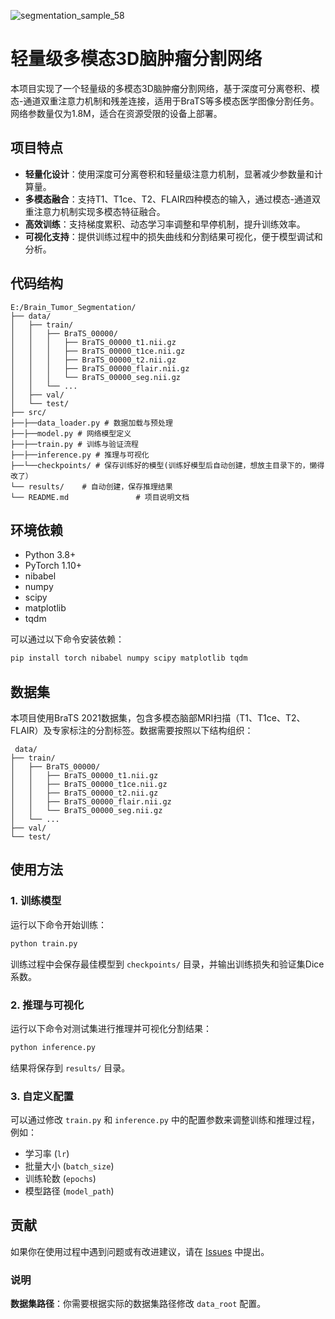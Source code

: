 ![segmentation_sample_58](https://github.com/user-attachments/assets/7ef835f9-8f13-4338-8117-26a6637406b6)


# 轻量级多模态3D脑肿瘤分割网络

本项目实现了一个轻量级的多模态3D脑肿瘤分割网络，基于深度可分离卷积、模态-通道双重注意力机制和残差连接，适用于BraTS等多模态医学图像分割任务。网络参数量仅为1.8M，适合在资源受限的设备上部署。

## 项目特点

- **轻量化设计**：使用深度可分离卷积和轻量级注意力机制，显著减少参数量和计算量。
- **多模态融合**：支持T1、T1ce、T2、FLAIR四种模态的输入，通过模态-通道双重注意力机制实现多模态特征融合。
- **高效训练**：支持梯度累积、动态学习率调整和早停机制，提升训练效率。
- **可视化支持**：提供训练过程中的损失曲线和分割结果可视化，便于模型调试和分析。

## 代码结构

```
E:/Brain_Tumor_Segmentation/
├── data/
│   ├── train/
│   │   ├── BraTS_00000/
│   │   │   ├── BraTS_00000_t1.nii.gz
│   │   │   ├── BraTS_00000_t1ce.nii.gz
│   │   │   ├── BraTS_00000_t2.nii.gz
│   │   │   ├── BraTS_00000_flair.nii.gz
│   │   │   └── BraTS_00000_seg.nii.gz
│   │   └── ...
│   ├── val/
│   └── test/
├── src/
├──├──data_loader.py # 数据加载与预处理
├──├──model.py # 网络模型定义
├──├──train.py # 训练与验证流程
├──├──inference.py # 推理与可视化
├──└──checkpoints/ # 保存训练好的模型(训练好模型后自动创建，想放主目录下的，懒得改了）
└── results/    # 自动创建，保存推理结果
└── README.md               # 项目说明文档
```

## 环境依赖

- Python 3.8+
- PyTorch 1.10+
- nibabel
- numpy
- scipy
- matplotlib
- tqdm

可以通过以下命令安装依赖：
```bash
pip install torch nibabel numpy scipy matplotlib tqdm
```

## 数据集

本项目使用BraTS 2021数据集，包含多模态脑部MRI扫描（T1、T1ce、T2、FLAIR）及专家标注的分割标签。数据需要按照以下结构组织：
```
 data/
├── train/
│   ├── BraTS_00000/
│   │   ├── BraTS_00000_t1.nii.gz
│   │   ├── BraTS_00000_t1ce.nii.gz
│   │   ├── BraTS_00000_t2.nii.gz
│   │   ├── BraTS_00000_flair.nii.gz
│   │   └── BraTS_00000_seg.nii.gz
│   └── ...
├── val/
└── test/
```

## 使用方法

### 1. 训练模型
运行以下命令开始训练：
```bash
python train.py
```
训练过程中会保存最佳模型到 `checkpoints/` 目录，并输出训练损失和验证集Dice系数。

### 2. 推理与可视化
运行以下命令对测试集进行推理并可视化分割结果：
```bash
python inference.py
```
结果将保存到 `results/` 目录。

### 3. 自定义配置
可以通过修改 `train.py` 和 `inference.py` 中的配置参数来调整训练和推理过程，例如：
- 学习率 (`lr`)
- 批量大小 (`batch_size`)
- 训练轮数 (`epochs`)
- 模型路径 (`model_path`)




## 贡献

如果你在使用过程中遇到问题或有改进建议，请在 [Issues](https://github.com/ACB015/BraTS/issues) 中提出。



### 说明
 **数据集路径**：你需要根据实际的数据集路径修改 `data_root` 配置。

